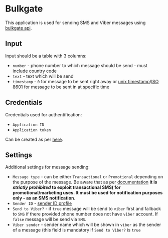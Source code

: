 # Bulkgate

This application is used for sending SMS and Viber messages using [bulkgate api](https://www.bulkgate.com/en/).


## Input

Input should be a table with 3 columns:

 - `number` - phone number to which message should be send - must include country code
 - `text` - text which will be send
 - `timestamp` - `0` for message to be sent right away or [unix timestamp](https://en.wikipedia.org/wiki/Unix_time)/[ISO 8601](https://en.wikipedia.org/wiki/ISO_8601) for message to be sent in at specific time

## Credentials

Credentials used for authentification:

 - `Application ID`
 - `Application token`

Can be created as per [here](https://help.bulkgate.com/docs/en/api-administration.html).

## Settings

Additional settings for message sending:

 - `Message type` - can be either `Transactional` or `Promotional` depending on the purpose of the message. Be aware that as per [documentation](https://help.bulkgate.com/docs/en/difference-promotional-transactional-sms.html#transactional-sms) **it is *strictly prohibited* to exploit transactional SMS( for promotional/marketing uses. It must be used for notification purposes only - as an SMS notification.** 
 - `Sender ID` - [sender ID profile](https://help.bulkgate.com/docs/en/sender-id-profile.html)
 - `Send to Viber?` - if `true` message will be send to `viber` first and fallback to `SMS` if there provided phone number does not have `viber` account. If `false` message will be send via `SMS`.
 - `Viber sender` - sender name which will be shown in `viber` as the sender of a message (this field is mandatory if `Send to Viber?` is `true`